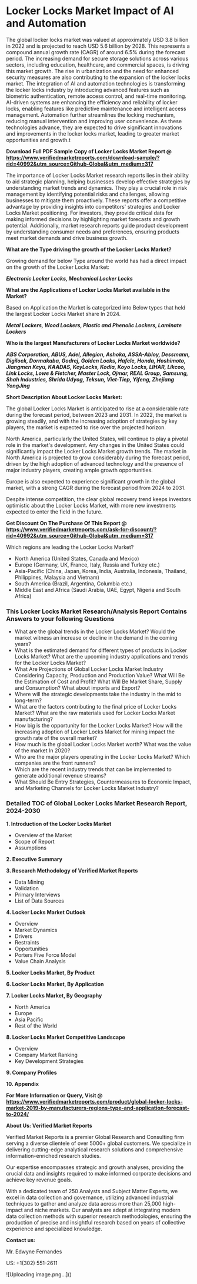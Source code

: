 <h1>Locker Locks Market Impact of AI and Automation</h1>The global locker locks market was valued at approximately USD 3.8 billion in 2022 and is projected to reach USD 5.6 billion by 2028. This represents a compound annual growth rate (CAGR) of around 6.5% during the forecast period. The increasing demand for secure storage solutions across various sectors, including education, healthcare, and commercial spaces, is driving this market growth. The rise in urbanization and the need for enhanced security measures are also contributing to the expansion of the locker locks market. The integration of AI and automation technologies is transforming the locker locks industry by introducing advanced features such as biometric authentication, remote access control, and real-time monitoring. AI-driven systems are enhancing the efficiency and reliability of locker locks, enabling features like predictive maintenance and intelligent access management. Automation further streamlines the locking mechanism, reducing manual intervention and improving user convenience. As these technologies advance, they are expected to drive significant innovations and improvements in the locker locks market, leading to greater market opportunities and growth.t</p><p id="" class=""><strong>Download Full PDF Sample Copy of Locker Locks Market Report @ <a href="https://www.verifiedmarketreports.com/download-sample/?rid=40992&utm_source=Github-Global&utm_medium=317" target="_blank">https://www.verifiedmarketreports.com/download-sample/?rid=40992&utm_source=Github-Global&utm_medium=317</a></strong></p><p>The importance of&nbsp;Locker Locks Market research reports lies in their ability to aid strategic planning, helping businesses develop effective strategies by understanding market trends and dynamics. They play a crucial role in risk management by identifying potential risks and challenges, allowing businesses to mitigate them proactively. These reports offer a competitive advantage by providing insights into competitors' strategies and Locker Locks Market positioning. For investors, they provide critical data for making informed decisions by highlighting market forecasts and growth potential. Additionally, market research reports guide product development by understanding consumer needs and preferences, ensuring products meet market demands and drive business growth.</p><p><strong>What are the&nbsp;Type driving the growth of the Locker Locks Market?</strong></p><p id="" class="">Growing demand for below Type around the world has had a direct impact on the growth of the Locker Locks Market:</p><em><strong>Electronic Locker Locks, Mechanical Locker Locks</strong></em></p><strong>What are the&nbsp;Applications&nbsp;of Locker Locks Market available in the Market?</strong></p><p id="" class="">Based on Application the Market is categorized into Below types that held the largest Locker Locks Market share In 2024.</p><em><strong>Metal Lockers, Wood Lockers, Plastic and Phenolic Lockers, Laminate Lockers</strong></em></p><strong>Who is the largest Manufacturers of Locker Locks Market worldwide?</strong></p><p><em><strong>ABS Corporation, ABUS, Adel, Allegion, Ashoka, ASSA-Abloy, Dessmann, Digilock, Dormakaba, Godrej, Golden Locks, Hafele, Honda, Hoshimoto, Jiangmen Keyu, KAADAS, KeyLocks, Kodia, Koyo Locks, LIHAR, Likcoo, Link Locks, Lowe & Fletcher, Master Lock, Ojmar, REAL Group, Samsung, Shah Industries, Shrida Udyog, Teksun, Viet-Tiep, Yifeng, Zhejiang YongJing</strong></em></p><p id="" class=""><strong>Short Description About Locker Locks Market:</strong></p><p>The global Locker Locks Market is anticipated to rise at a considerable rate during the forecast period, between 2023 and 2031. In 2022, the market is growing steadily, and with the increasing adoption of strategies by key players, the market is expected to rise over the projected horizon.</p><p>North America, particularly the United States, will continue to play a pivotal role in the market's development. Any changes in the United States could significantly impact the Locker Locks Market growth trends. The market in North America is projected to grow considerably during the forecast period, driven by the high adoption of advanced technology and the presence of major industry players, creating ample growth opportunities.</p><p>Europe is also expected to experience significant growth in the global market, with a strong CAGR during the forecast period from 2024 to 2031.</p><p>Despite intense competition, the clear global recovery trend keeps investors optimistic about the Locker Locks Market, with more new investments expected to enter the field in the future.</p><p id="" class=""><strong>Get Discount On The Purchase Of This Report @ <a href="https://www.verifiedmarketreports.com/ask-for-discount/?rid=40992&utm_source=Github-Global&utm_medium=317" target="_blank">https://www.verifiedmarketreports.com/ask-for-discount/?rid=40992&utm_source=Github-Global&utm_medium=317</a></strong></p>Which regions are leading the Locker Locks Market?</p><ul><li>North America (United States, Canada and Mexico)</li><li>Europe (Germany, UK, France, Italy, Russia and Turkey etc.)</li><li>Asia-Pacific (China, Japan, Korea, India, Australia, Indonesia, Thailand, Philippines, Malaysia and Vietnam)</li><li>South America (Brazil, Argentina, Columbia etc.)</li><li>Middle East and Africa (Saudi Arabia, UAE, Egypt, Nigeria and South Africa)</li></ul><h3 id="" class="">This Locker Locks Market Research/Analysis Report Contains Answers to your following Questions</h3><ul><li>What are the global trends in the Locker Locks Market? Would the market witness an increase or decline in the demand in the coming years?</li><li>What is the estimated demand for different types of products in Locker Locks Market? What are the upcoming industry applications and trends for the Locker Locks Market?</li><li>What Are Projections of Global Locker Locks Market Industry Considering Capacity, Production and Production Value? What Will Be the Estimation of Cost and Profit? What Will Be Market Share, Supply and Consumption? What about imports and Export?</li><li>Where will the strategic developments take the industry in the mid to long-term?</li><li>What are the factors contributing to the final price of Locker Locks Market? What are the raw materials used for Locker Locks Market manufacturing?</li><li>How big is the opportunity for the Locker Locks Market? How will the increasing adoption of Locker Locks Market for mining impact the growth rate of the overall market?</li><li>How much is the global Locker Locks Market worth? What was the value of the market In 2020?</li><li>Who are the major players operating in the Locker Locks Market? Which companies are the front runners?</li><li>Which are the recent industry trends that can be implemented to generate additional revenue streams?</li><li>What Should Be Entry Strategies, Countermeasures to Economic Impact, and Marketing Channels for Locker Locks Market Industry?</li></ul><h3 id="" class="">Detailed TOC of Global Locker Locks Market Research Report, 2024-2030</h3><p id="" class=""><strong>1. Introduction of the Locker Locks Market</strong></p><ul><li>Overview of the Market</li><li>Scope of Report</li><li>Assumptions</li></ul><p id="" class=""><strong>2. Executive Summary</strong></p><p id="" class=""><strong>3. Research Methodology of Verified Market Reports</strong></p><ul><li>Data Mining</li><li>Validation</li><li>Primary Interviews</li><li>List of Data Sources</li></ul><p id="" class=""><strong>4. Locker Locks Market Outlook</strong></p><ul><li>Overview</li><li>Market Dynamics</li><li>Drivers</li><li>Restraints</li><li>Opportunities</li><li>Porters Five Force Model</li><li>Value Chain Analysis</li></ul><p id="" class=""><strong>5. Locker Locks Market, By Product</strong></p><p id="" class=""><strong>6. Locker Locks Market, By Application</strong></p><p id="" class=""><strong>7. Locker Locks Market, By Geography</strong></p><ul><li>North America</li><li>Europe</li><li>Asia Pacific</li><li>Rest of the World</li></ul><p id="" class=""><strong>8. Locker Locks Market Competitive Landscape</strong></p><ul><li>Overview</li><li>Company Market Ranking</li><li>Key Development Strategies</li></ul><p id="" class=""><strong>9. Company Profiles</strong></p><p id="" class=""><strong>10. Appendix</strong></p><p id="" class=""><strong>For More Information or Query, Visit @ <a href="https://www.verifiedmarketreports.com/product/global-locker-locks-market-2019-by-manufacturers-regions-type-and-application-forecast-to-2024/" target="_blank">https://www.verifiedmarketreports.com/product/global-locker-locks-market-2019-by-manufacturers-regions-type-and-application-forecast-to-2024/</a></strong></p><p id="" class=""><strong>About Us: Verified Market Reports</strong></p><p id="" class="">Verified Market Reports is a premier Global Research and Consulting firm serving a diverse clientele of over 5000+ global customers. We specialize in delivering cutting-edge analytical research solutions and comprehensive information-enriched research studies.</p><p id="" class="">Our expertise encompasses strategic and growth analyses, providing the crucial data and insights required to make informed corporate decisions and achieve key revenue goals.</p><p id="" class="">With a dedicated team of 250 Analysts and Subject Matter Experts, we excel in data collection and governance, utilizing advanced industrial techniques to gather and analyze data across more than 25,000 high-impact and niche markets. Our analysts are adept at integrating modern data collection methods with superior research methodologies, ensuring the production of precise and insightful research based on years of collective experience and specialized knowledge.</p><p id="" class=""><strong>Contact us:</strong></p><p id="" class="">Mr. Edwyne Fernandes</p><p id="" class="">US: +1(302) 551-2611</p>
![Uploading image.png…]()
